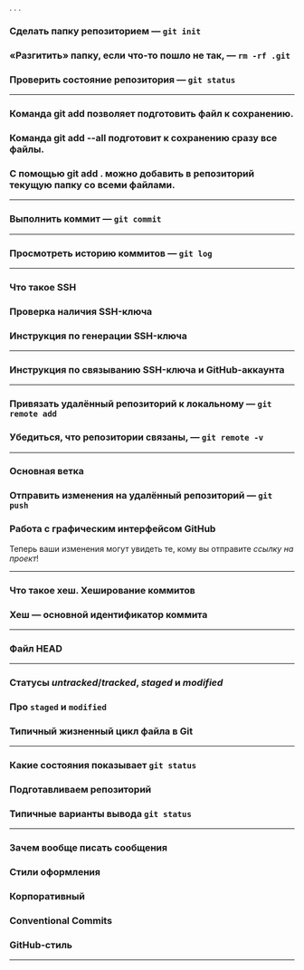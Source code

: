 . . . <br>   
### Сделать папку репозиторием — `git init`  
### «Разгитить» папку, если что-то пошло не так, — `rm -rf .git`  
### Проверить состояние репозитория — `git status`
---
### Команда git add позволяет подготовить файл к сохранению.
### Команда git add --all подготовит к сохранению сразу все файлы.
### С помощью git add . можно добавить в репозиторий текущую папку со всеми файлами.
---
### Выполнить коммит — `git commit`
---
### Просмотреть историю коммитов — `git log`
---
### Что такое SSH
### Проверка наличия SSH-ключа
### Инструкция по генерации SSH-ключа  
---
### Инструкция по связыванию SSH-ключа и GitHub-аккаунта
---
### Привязать удалённый репозиторий к локальному — `git remote add`  
### Убедиться, что репозитории связаны, — `git remote -v`   
---
### Основная ветка  
### Отправить изменения на удалённый репозиторий — `git push`  
### Работа с графическим интерфейсом GitHub  
Теперь ваши изменения могут увидеть те, кому вы отправите *ссылку на проект*!  

----
### Что такое хеш. Хеширование коммитов  
### Хеш — основной идентификатор коммита  
---
### Файл HEAD  
---
### Статусы *untracked*/*tracked*, *staged* и *modified*  
### Про `staged` и `modified`  
### Типичный жизненный цикл файла в Git  
---
### Какие состояния показывает `git status`  
### Подготавливаем репозиторий 
### Типичные варианты вывода `git status`   
---
### Зачем вообще писать сообщения  
### Стили оформления  
### Корпоративный  
### Conventional Commits  
### GitHub-стиль  
---

